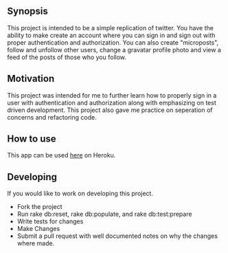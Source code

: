 ## Synopsis
This project is intended to be a simple replication of twitter.  You have the ability to make create an account where you can sign in and sign out with proper authentication and authorization.  You can also create "microposts", follow and unfollow other users, change a gravatar profile photo and view a feed of the posts of those who you follow.

## Motivation

This project was intended for me to further learn how to properly sign in a user with authentication and authorization along with emphasizing on test driven development.  This project also gave me practice on seperation of concerns and refactoring code.

## How to use

This app can be used [here](https://something-like-twitter.herokuapp.com/) on Heroku.

## Developing

If you would like to work on developing this project.
- Fork the project
- Run rake db:reset, rake db:populate, and rake db:test:prepare
- Write tests for changes
- Make Changes
- Submit a pull request with well documented notes on why the changes where made.


